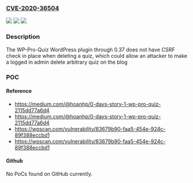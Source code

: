 ### [CVE-2020-36504](https://cve.mitre.org/cgi-bin/cvename.cgi?name=CVE-2020-36504)
![](https://img.shields.io/static/v1?label=Product&message=Wp-Pro-Quiz&color=blue)
![](https://img.shields.io/static/v1?label=Version&message=0.37%3C%3D%200.37%20&color=brighgreen)
![](https://img.shields.io/static/v1?label=Vulnerability&message=CWE-352%20Cross-Site%20Request%20Forgery%20(CSRF)&color=brighgreen)

### Description

The WP-Pro-Quiz WordPress plugin through 0.37 does not have CSRF check in place when deleting a quiz, which could allow an attacker to make a logged in admin delete arbitrary quiz on the blog

### POC

#### Reference
- https://medium.com/@hoanhp/0-days-story-1-wp-pro-quiz-2115dd77a6d4
- https://medium.com/@hoanhp/0-days-story-1-wp-pro-quiz-2115dd77a6d4
- https://wpscan.com/vulnerability/83679b90-faa5-454e-924c-89f388eccbd1
- https://wpscan.com/vulnerability/83679b90-faa5-454e-924c-89f388eccbd1

#### Github
No PoCs found on GitHub currently.

